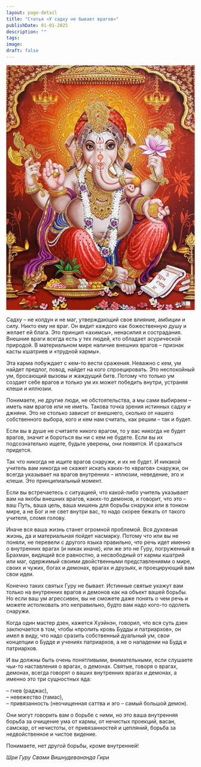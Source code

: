 ```yaml
---
layout: page-detail
title: "Статья «У садху не бывает врагов»"
publishDate: 01-01-2025
description: ""
tags:
image:
draft: false
---
```


![Ганеша.jpg](/upload/medialibrary/309/309a3aa8efe01353495cc5f1021810c6.jpg "Ганеша")  
  
 Садху – не колдун и не маг, утверждающий свое влияние, амбиции и силу. Никто ему не враг. Он видит каждого как божественную душу и желает ей блага. Это принцип «ахимсы», ненасилия и сострадания. Внешние враги всегда есть у тех людей, кто обладает асурической природой. В материальном мире наличие внешних врагов – признак касты кшатриев и «трудной кармы». 

 Эта карма побуждает с кем-то вести сражения. Неважно с кем, ум найдет предлог, повод, найдет на кого спроецировать. Это неспокойный ум, бросающий вызовы и жаждущий битв. Потому что только ум создает себе врагов и только ум их может победить внутри, устраняя клеши и иллюзии. 

 Понимаете, не другие люди, не обстоятельства, а мы сами выбираем – иметь нам врагов или не иметь. Такова точка зрения истинных садху и джняни. Это не столько зависит от внешнего, сколько от нашего собственного выбора, кого и кем нам считать, как решим – так и будет. 

 Если вы в душе не считаете никого врагом, то у вас никогда не будет врагов, значит и бороться вы ни с кем не будете. Если вы их подсознательно ищете, будьте уверены, они появятся. И сражаться придется. 

 Так что никогда не ищите врагов снаружи, и их не будет. И никакой учитель вам никогда не скажет искать каких-то «врагов» снаружи, он всегда указывает на врагов внутренних – иллюзии, неведение, эго и клеши. Это принципиальный момент. 

 Если вы встречаетесь с ситуацией, что какой-либо учитель указывает вам на якобы внешних врагов, каких-то демонов, и говорит, что это – ваш Путь, ваша цель, ваша мишень для борьбы снаружи или в тонком мире, а не Бог и не свет внутри вас, то надо скорее бежать от такого учителя, сломя голову. 

 Иначе вся ваша жизнь станет огромной проблемой. Вся духовная жизнь, да и материальная пойдет насмарку. Потому что или вы не поняли, не перевели с другого языка правильно, что речь идет именно о внутренних врагах (и никак иначе), или же это не Гуру, погруженный в Брахман, видящий все равностно, а несвободный от кармы кшатрий или маг, одержимый своими двойственными представлениями о мире, своих и чужих, богах и демонах, врагах и друзьях, и проецирующий вам свои идеи. 

 Конечно таких святых Гуру не бывает. Истинные святые укажут вам только на внутренних врагов и демонов как на объект вашей борьбы. Но если ваш ум агрессивен, вы не сможете даже понять о чем речь и можете истолковать это неправильно, будто вам надо кого-то одолеть снаружи. 

 Когда один мастер дзен, кажется Хуэйнэн, говорил, что вся суть дзен заключается в том, чтобы «пролить кровь Будды и патриархов», он имел в виду, что надо сразить собственный дуальный ум, свои концепции о Будде и учениях патриархов, а не о нападении на Будд и патриархов. 

 И вы должны быть очень понятливыми, внимательными, если слушаете чьи-то наставления о врагах, о демонах. Святые, говоря о врагах, демонах, всегда говорят о ваших внутренних врагах и демонах, а именно это три сущностных яда: 

 – гнев (раджас),  
 – невежество (тамас),  
 – привязанность (неочищенная саттва и эго – самый большой демон).

 Они могут говорить вам о борьбе с ними, но это ваша внутренняя борьба за очищение ума от кармы, от нечистых проекций, васан, самскар, от нечистоты, от привязанностей и цепляний, борьба за недвойственное и чистое видение. 

 Понимаете, нет другой борьбы, кроме внутренней! 

  
_Шри Гуру Свами Вишнудевананда Гири_ 
